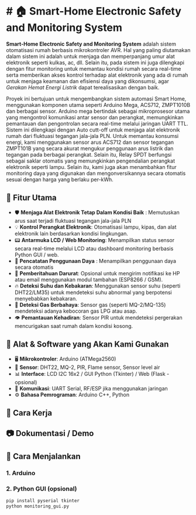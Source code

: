 # # 🏠 Smart-Home Electronic Safety and Monitoring System

**Smart-Home Electronic Safety and Monitoring System** adalah sistem otomatisasi rumah berbasis mikrokontroler AVR. Hal yang paling diutamakan dalam sistem ini adalah untuk menjaga dan memperpanjang umur alat elektronik seperti kulkas, ac, dll. Selain itu, pada sistem ini juga dilengkapi dengan fitur monitoring untuk memantau kondisi rumah secara real-time serta memberikan akses kontrol terhadap alat elektronik yang ada di rumah untuk menjaga keamanan dan efisiensi daya yang dikonsumsi, agar _Gerakan Hemat Energi Listrik_ dapat terealisasikan dengan baik.

Proyek ini bertujuan untuk mengembangkan sistem automasi Smart Home, menggunakan komponen utama seperti Arduino Mega, ACS712, ZMPT1010B dan berbagai sensor. Arduino mega bertindak sebagai mikroprosesor utama yang mengontrol komunikasi antar sensor dan perangkat, memungkinkan pemantauan dan pengontrolan secara real-time melalui jaringan UART TTL. Sistem ini dilengkapi dengan Auto cutt-off untuk menjaga alat elektronik rumah dari fluktuasi tegangan jala-jala PLN. Untuk memantau konsumsi energi, kami menggunakan sensor arus ACS712 dan sensor tegangan ZMPT101B yang secara akurat mengukur penggunaan arus listrik dan tegangan pada berbagai perangkat. Selain itu, Relay SPDT berfungsi sebagai saklar otomatis yang memungkinkan pengendalian perangkat elektronik seperti lampu. Selain itu, kami juga akan menambahkan fitur monitoring daya yang digunakan dan mengonversikannya secara otomatis sesuai dengan harga yang berlaku per-kWh.

## 📌 Fitur Utama

- 🛡️ **Menjaga Alat Elektronik Tetap Dalam Kondisi Baik** : Memutuskan arus saat terjadi fluktuasi tegangan jala-jala PLN
- 💡 **Kontrol Perangkat Elektronik**: Otomatisasi lampu, kipas, dan alat elektronik lain berdasarkan kondisi lingkungan.
- 📟 **Antarmuka LCD / Web Monitoring**: Menampilkan status sensor secara real-time melalui LCD atau dashboard monitoring berbasis Python GUI / web.
- 🧾 **Pencatatan Penggunaan Daya** : Menampilkan penggunaan daya secara otomatis
- 📱 **Pemberitahuan Darurat**: Opsional untuk mengirim notifikasi ke HP atau email menggunakan modul tambahan (ESP8266 / GSM).
- 🔥 **Deteksi Suhu dan Kebakaran**: Menggunakan sensor suhu (seperti DHT22/LM35) untuk mendeteksi suhu abnormal yang berpotensi menyebabkan kebakaran.
- 🛑 **Deteksi Gas Berbahaya**: Sensor gas (seperti MQ-2/MQ-135) mendeteksi adanya kebocoran gas LPG atau asap.
- 👁️ **Pemantauan Kehadiran**: Sensor PIR untuk mendeteksi pergerakan mencurigakan saat rumah dalam kondisi kosong.

## 🧰 Alat & Software yang Akan Kami Gunakan

- 🖥️ **Mikrokontroler**: Arduino (ATMega2560)
- 🔌 **Sensor**: DHT22, MQ-2, PIR, Flame sensor, Sensor level air
- 📊 **Interface**: LCD I2C 16x2 / GUI Python (Tkinter) / Web (Flask - opsional)
- 🔁 **Komunikasi**: UART Serial, RF/ESP jika menggunakan jaringan
- ⚙️ **Bahasa Pemrograman**: Arduino C++, Python

## 🔧 Cara Kerja



## 📷 Dokumentasi / Demo


## 🚀 Cara Menjalankan

### 1. Arduino

### 2. Python GUI (opsional)
```bash
pip install pyserial tkinter
python monitoring_gui.py

